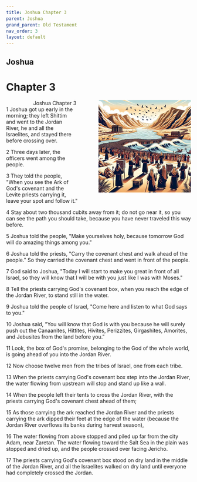 ```yaml
---
title: Joshua Chapter 3
parent: Joshua
grand_parent: Old Testament
nav_order: 3
layout: default
---
```


## Joshua

# Chapter 3

<div style="clear: both; text-align: right;">
    <img src="/assets/Image/Joshua/500/3.jpg" alt="Joshua Chapter 3" class="chapter-image" style="max-width: 50%; height: auto; float: right; margin: 0 0 10px 10px; padding-left: 10%;">
    <figcaption style="font-size: 14px;">Joshua Chapter 3</figcaption>
</div>
1 Joshua got up early in the morning; they left Shittim and went to the Jordan River, he and all the Israelites, and stayed there before crossing over.

2 Three days later, the officers went among the people.

3 They told the people, "When you see the Ark of God's covenant and the Levite priests carrying it, leave your spot and follow it."

4 Stay about two thousand cubits away from it; do not go near it, so you can see the path you should take, because you have never traveled this way before.

5 Joshua told the people, "Make yourselves holy, because tomorrow God will do amazing things among you."

6 Joshua told the priests, "Carry the covenant chest and walk ahead of the people." So they carried the covenant chest and went in front of the people.

7 God said to Joshua, "Today I will start to make you great in front of all Israel, so they will know that I will be with you just like I was with Moses."

8 Tell the priests carrying God's covenant box, when you reach the edge of the Jordan River, to stand still in the water.

9 Joshua told the people of Israel, "Come here and listen to what God says to you."

10 Joshua said, "You will know that God is with you because he will surely push out the Canaanites, Hittites, Hivites, Perizzites, Girgashites, Amorites, and Jebusites from the land before you."

11 Look, the box of God's promise, belonging to the God of the whole world, is going ahead of you into the Jordan River.

12 Now choose twelve men from the tribes of Israel, one from each tribe.

13 When the priests carrying God's covenant box step into the Jordan River, the water flowing from upstream will stop and stand up like a wall.

14 When the people left their tents to cross the Jordan River, with the priests carrying God's covenant chest ahead of them;

15 As those carrying the ark reached the Jordan River and the priests carrying the ark dipped their feet at the edge of the water (because the Jordan River overflows its banks during harvest season),

16 The water flowing from above stopped and piled up far from the city Adam, near Zaretan. The water flowing toward the Salt Sea in the plain was stopped and dried up, and the people crossed over facing Jericho.

17 The priests carrying God's covenant box stood on dry land in the middle of the Jordan River, and all the Israelites walked on dry land until everyone had completely crossed the Jordan.


